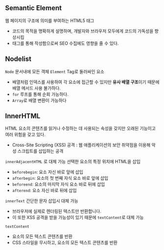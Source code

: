 ## Semantic Element

웹 페이지의 구조에 의미를 부여하는 HTML5 태그

- 코드의 목적을 명확하게 설명하며, 개발자와 브라우저 모두에게 코드의 가독성을 향상시킴
- 태그를 통해 작성함으로써 SEO 수집에도 영향을 줄 수 있다.

## Nodelist

`Node` 문서내에 모든 객체
`Element` Tag로 둘러싸인 요소

- 배열처럼 인덱스를 사용하여 각 요소에 접근할 수 있지만 **유사 배열 구조**이기 때문에 배열 메서드 사용 불가하다.
- `for` 루프를 통해 순회 가능하다.
- `Array`로 배열 변환이 가능하다

## InnerHTML

 HTML 요소의 콘텐츠를 읽거나 수정하는 데 사용되는 속성을 갖지만 오래된 기능이고 여러 위험을 갖고 있다.

 -  Cross-Site Scripting (XSS) 공격 : 웹 애플리케이션의 보안 취약점을 이용해 악성 스크립트를 삽입하는 공격

`innerAdjacentHTML` 로 대체 가능
선택한 요소의 특정 위치에 HTML을 삽입

- `beforebegin`: 요소 자신 바로 앞에 삽입
- `afterbegin`: 요소의 첫 번째 자식 요소 바로 앞에 삽입
- `beforeend`: 요소의 마지막 자식 요소 바로 뒤에 삽입
- `afterend`: 요소 자신 바로 뒤에 삽입

`innerText` 간단한 문자 삽입시 대체 가능

- 브라우저에 실제로 렌더링된 텍스트만 반환합니다.
- 이 또한 XSS 공격을 받을 가능성이 있기 때문에 `textContent`로 대체 가능

`textContent`
-  요소의 모든 텍스트 콘텐츠를 반환
- CSS 스타일을 무시하고, 요소의 모든 텍스트 콘텐츠를 반환
